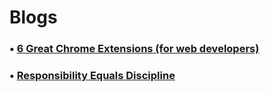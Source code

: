 # Blogs

### • [6 Great Chrome Extensions (for web developers)](extensions)

### • [Responsibility Equals Discipline](responsibility-equals-discipline)

